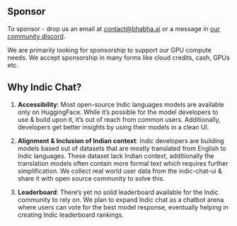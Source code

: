## Sponsor

To sponsor - drop us an email at contact@bhabha.ai or a message in [our community discord](https://bhabha.ai/discord).

We are primarily looking for sponsorship to support our GPU compute needs. We accept sponsorship in many forms like cloud credits, cash, GPUs etc.

## Why Indic Chat?

1. **Accessibility**: Most open-source Indic languages models are available only on HuggingFace. While it’s possible for the model developers to use & build upon it, it’s out of reach from common users. Additionally, developers get better insights by using their models in a clean UI.

2. **Alignment & Inclusion of Indian context**: Indic developers are building models based out of datasets that are mostly translated from English to Indic languages. These dataset lack Indian context, additionally the translation models often contain more formal text which requires further simplification. We collect real world user data from the indic-chat-ui & share it with open source community to solve this.

3. **Leaderboard**: There’s yet no solid leaderboard available for the Indic community to rely on. We plan to expand Indic chat as a chatbot arena where users can vote for the best model response, eventually helping in creating Indic leaderboard rankings.
